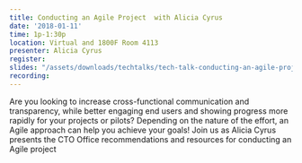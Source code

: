 ```yaml
---
title: Conducting an Agile Project  with Alicia Cyrus
date: '2018-01-11'
time: 1p-1:30p
location: Virtual and 1800F Room 4113
presenter: Alicia Cyrus
register:
slides: "/assets/downloads/techtalks/tech-talk-conducting-an-agile-project.pdf"
recording:
---
```


Are you looking to increase cross-functional communication and transparency, while better engaging end users and showing  progress more rapidly for your projects or pilots? Depending on the nature of the effort, an Agile approach can help you achieve your goals! Join us as Alicia Cyrus presents the CTO Office recommendations and resources for conducting an Agile project